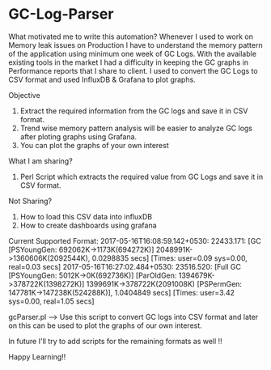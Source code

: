 # GC-Log-Parser

What motivated me to write this automation?
Whenever I used to work on Memory leak issues on Production I have to understand the memory pattern of the application using minimum one week of GC Logs.
With the available existing tools in the market I had a difficulty in keeping the GC graphs in Performance reports that I share to client.
I used to convert the GC Logs to CSV format and used InfluxDB & Grafana to plot graphs.

Objective
1. Extract the required information from the GC logs and save it in CSV format.
2. Trend wise memory pattern analysis will be easier to analyze GC logs after ploting graphs using Grafana.  
3. You can plot the graphs of your own interest

What I am sharing?
1. Perl Script which extracts the required value from GC Logs and save it in CSV format.

Not Sharing?
1. How to load this CSV data into influxDB
2. How to create dashboards using grafana

Current Supported Format:
2017-05-16T16:08:59.142+0530: 22433.171: [GC [PSYoungGen: 692062K->1173K(694272K)] 2048991K->1360606K(2092544K), 0.0298835 secs] [Times: user=0.09 sys=0.00, real=0.03 secs] 
2017-05-16T16:27:02.484+0530: 23516.520: [Full GC [PSYoungGen: 5012K->0K(692736K)] [ParOldGen: 1394679K->378722K(1398272K)] 1399691K->378722K(2091008K) [PSPermGen: 147781K->147238K(524288K)], 1.0404849 secs] [Times: user=3.42 sys=0.00, real=1.05 secs] 

gcParser.pl --> Use this script to convert GC logs into CSV format and later on this can be used to plot the graphs of our own interest.

In future I'll try to add scripts for the remaining formats as well !!

Happy Learning!!

